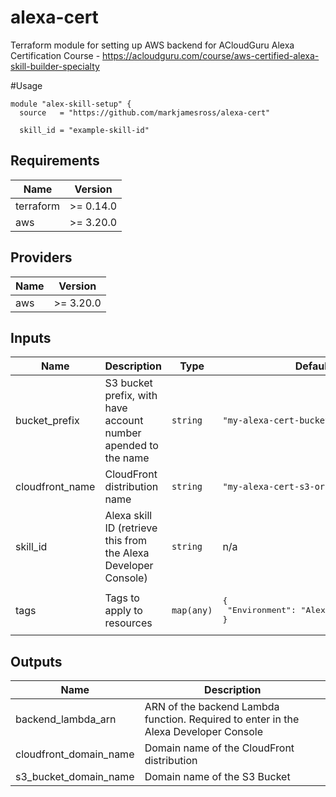 # alexa-cert

Terraform module for setting up AWS backend for ACloudGuru Alexa Certification Course - https://acloudguru.com/course/aws-certified-alexa-skill-builder-specialty

#Usage 
```hcl
module "alex-skill-setup" {
  source   = "https://github.com/markjamesross/alexa-cert"

  skill_id = "example-skill-id"
```

<!--- BEGIN_TF_DOCS --->
## Requirements

| Name | Version |
|------|---------|
| terraform | >= 0.14.0 |
| aws | >= 3.20.0 |

## Providers

| Name | Version |
|------|---------|
| aws | >= 3.20.0 |

## Inputs

| Name | Description | Type | Default | Required |
|------|-------------|------|---------|:--------:|
| bucket\_prefix | S3 bucket prefix, with have account number apended to the name | `string` | `"my-alexa-cert-bucket-"` | no |
| cloudfront\_name | CloudFront distribution name | `string` | `"my-alexa-cert-s3-origin"` | no |
| skill\_id | Alexa skill ID (retrieve this from the Alexa Developer Console) | `string` | n/a | yes |
| tags | Tags to apply to resources | `map(any)` | <pre>{<br>  "Environment": "Alexa-Certification"<br>}</pre> | no |

## Outputs

| Name | Description |
|------|-------------|
| backend\_lambda\_arn | ARN of the backend Lambda function.  Required to enter in the Alexa Developer Console |
| cloudfront\_domain\_name | Domain name of the CloudFront distribution |
| s3\_bucket\_domain\_name | Domain name of the S3 Bucket |

<!--- END_TF_DOCS --->
